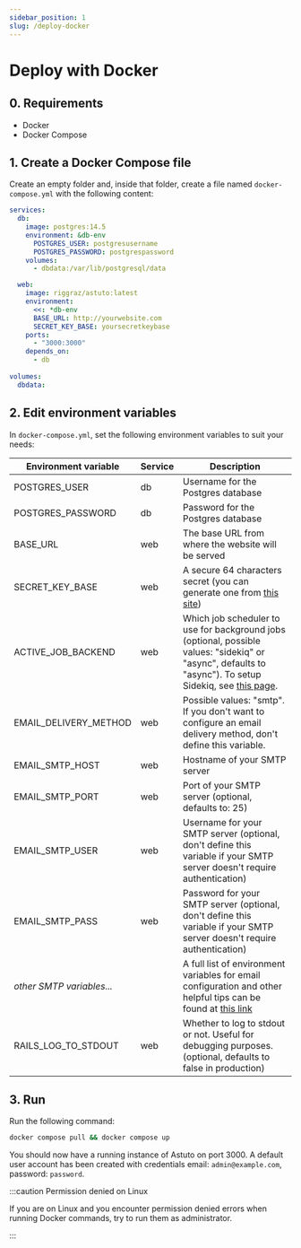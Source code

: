 ```yaml
---
sidebar_position: 1
slug: /deploy-docker
---
```


# Deploy with Docker

## 0. Requirements

- Docker
- Docker Compose

## 1. Create a Docker Compose file

Create an empty folder and, inside that folder, create a file named `docker-compose.yml` with the following content:

```yml title="docker-compose.yml"
services:
  db:
    image: postgres:14.5
    environment: &db-env
      POSTGRES_USER: postgresusername
      POSTGRES_PASSWORD: postgrespassword
    volumes:
      - dbdata:/var/lib/postgresql/data

  web:
    image: riggraz/astuto:latest
    environment:
      <<: *db-env
      BASE_URL: http://yourwebsite.com
      SECRET_KEY_BASE: yoursecretkeybase
    ports:
      - "3000:3000"
    depends_on:
      - db
    
volumes:
  dbdata:
```

## 2. Edit environment variables

In `docker-compose.yml`, set the following environment variables to suit your needs:

| **Environment variable**  | **Service** | **Description**                                                                                                                                                                 |
|---------------------------|-------------|---------------------------------------------------------------------------------------------------------------------------------------------------------------------------------|
| POSTGRES_USER             | db          | Username for the Postgres database                                                                                                                                              |
| POSTGRES_PASSWORD         | db          | Password for the Postgres database                                                                                                                                              |
| BASE_URL                  | web         | The base URL from where the website will be served                                                                                                                              |
| SECRET_KEY_BASE           | web         | A secure 64 characters secret (you can generate one from [this site](https://www.grc.com/passwords.htm))                                                                        |
| ACTIVE_JOB_BACKEND        | web         | Which job scheduler to use for background jobs (optional, possible values: "sidekiq" or "async", defaults to "async"). To setup Sidekiq, see [this page](/deploy-with-sidekiq). |
| EMAIL_DELIVERY_METHOD     | web         | Possible values: "smtp". If you don't want to configure an email delivery method, don't define this variable.                                                                   |
| EMAIL_SMTP_HOST           | web         | Hostname of your SMTP server                                                                                                                                                    |
| EMAIL_SMTP_PORT           | web         | Port of your SMTP server (optional, defaults to: 25)                                                                                                                            |
| EMAIL_SMTP_USER           | web         | Username for your SMTP server (optional, don't define this variable if your SMTP server doesn't require authentication)                                                         |
| EMAIL_SMTP_PASS           | web         | Password for your SMTP server (optional, don't define this variable if your SMTP server doesn't require authentication)                                                         |
| *other SMTP variables...* |             | A full list of environment variables for email configuration and other helpful tips can be found at [this link](/smtp-configuration)                                            |
| RAILS_LOG_TO_STDOUT       | web         | Whether to log to stdout or not. Useful for debugging purposes. (optional, defaults to false in production)                                                                     |

## 3. Run

Run the following command:
```sh
docker compose pull && docker compose up
```

You should now have a running instance of Astuto on port 3000. A default user account has been created with credentials email: `admin@example.com`, password: `password`.

:::caution Permission denied on Linux

If you are on Linux and you encounter permission denied errors when running Docker commands, try to run them as administrator.

:::
